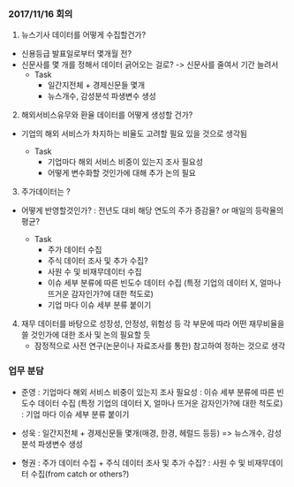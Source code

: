 ### 2017/11/16 회의

1. 뉴스기사 데이터를 어떻게 수집할건가?
  - 신용등급 발표일로부터 몇개월 전?
  - 신문사를 몇 개를 정해서 데이터 긁어오는 걸로?
    -> 신문사를 줄여서 기간 늘려서
    * Task
      - 일간지전체 + 경제신문들 몇개
      - 뉴스개수, 감성분석 파생변수 생성

2. 해외서비스유무와 환율 데이터를 어떻게 생성할 건가?
  - 기업의 해외 서비스가 차지하는 비율도 고려할 필요 있을 것으로 생각됨

    * Task
      - 기업마다 해외 서비스 비중이 있는지 조사 필요성
      - 어떻게 변수화할 것인가에 대해 추가 논의 필요

3. 주가데이터는 ?
  - 어떻게 반영할것인가?
      : 전년도 대비 해당 연도의 주가 증감율?  or 매일의 등락율의 평균?

      * Task 
        - 주가 데이터 수집
        - 주식 데이터 조사 및 추가 수집?
        - 사원 수 및 비재무데이터 수집
        - 이슈 세부 분류에 따른 빈도수 데이터 수집 (특정 기업의 데이터 X, 얼마나 뜨거운 감자인가?에 대한 척도로)
        - 기업 마다 이슈 세부 분류 붙이기

4. 재무 데이터를 바탕으로 성장성, 안정성, 위험성 등 각 부문에 따라 어떤 재무비율을
   쓸 것인가에 대한 조사 및 논의 필요할 듯
   - 잠정적으로 사전 연구(논문이나 자료조사를 통한) 참고하여 정하는 것으로 생각



### 업무 분담

- 준영
  : 기업마다 해외 서비스 비중이 있는지 조사 필요성
  : 이슈 세부 분류에 따른 빈도수 데이터 수집
  (특정 기업의 데이터 X, 얼마나 뜨거운 감자인가?에 대한 척도로)
  : 기업 마다 이슈 세부 분류 붙이기

- 성욱
  : 일간지전체 + 경제신문들 몇개(매경, 한경, 헤럴드 등등)
  => 뉴스개수, 감성분석 파생변수 생성

- 형권
  : 주가 데이터 수집 + 주식 데이터 조사 및 추가 수집?
  : 사원 수 및 비재무데이터 수집(from catch or others?)